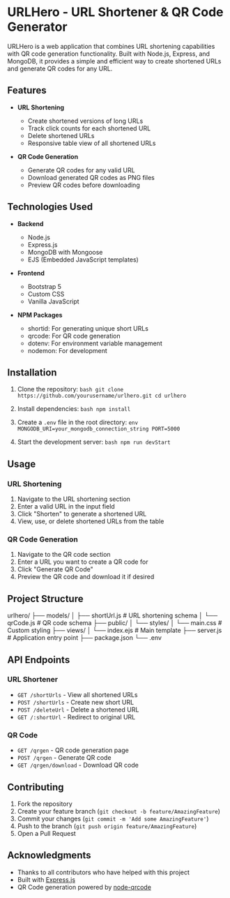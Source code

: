 # URLHero - URL Shortener & QR Code Generator

URLHero is a web application that combines URL shortening capabilities with QR code generation functionality. Built with Node.js, Express, and MongoDB, it provides a simple and efficient way to create shortened URLs and generate QR codes for any URL.

## Features

- **URL Shortening**
  - Create shortened versions of long URLs
  - Track click counts for each shortened URL
  - Delete shortened URLs
  - Responsive table view of all shortened URLs

- **QR Code Generation**
  - Generate QR codes for any valid URL
  - Download generated QR codes as PNG files
  - Preview QR codes before downloading

## Technologies Used

- **Backend**
  - Node.js
  - Express.js
  - MongoDB with Mongoose
  - EJS (Embedded JavaScript templates)

- **Frontend**
  - Bootstrap 5
  - Custom CSS
  - Vanilla JavaScript

- **NPM Packages**
  - shortid: For generating unique short URLs
  - qrcode: For QR code generation
  - dotenv: For environment variable management
  - nodemon: For development

## Installation

1. Clone the repository:   ```bash
   git clone https://github.com/yourusername/urlhero.git
   cd urlhero   ```

2. Install dependencies:   ```bash
   npm install   ```

3. Create a `.env` file in the root directory:   ```env
   MONGODB_URI=your_mongodb_connection_string
   PORT=5000   ```

4. Start the development server:   ```bash
   npm run devStart   ```

## Usage

### URL Shortening
1. Navigate to the URL shortening section
2. Enter a valid URL in the input field
3. Click "Shorten" to generate a shortened URL
4. View, use, or delete shortened URLs from the table

### QR Code Generation
1. Navigate to the QR code section
2. Enter a URL you want to create a QR code for
3. Click "Generate QR Code"
4. Preview the QR code and download it if desired

## Project Structure
urlhero/
├── models/
│ ├── shortUrl.js # URL shortening schema
│ └── qrCode.js # QR code schema
├── public/
│ └── styles/
│ └── main.css # Custom styling
├── views/
│ └── index.ejs # Main template
├── server.js # Application entry point
├── package.json
└── .env

## API Endpoints

### URL Shortener
- `GET /shortUrls` - View all shortened URLs
- `POST /shortUrls` - Create new short URL
- `POST /deleteUrl` - Delete a shortened URL
- `GET /:shortUrl` - Redirect to original URL

### QR Code
- `GET /qrgen` - QR code generation page
- `POST /qrgen` - Generate QR code
- `GET /qrgen/download` - Download QR code

## Contributing

1. Fork the repository
2. Create your feature branch (`git checkout -b feature/AmazingFeature`)
3. Commit your changes (`git commit -m 'Add some AmazingFeature'`)
4. Push to the branch (`git push origin feature/AmazingFeature`)
5. Open a Pull Request


## Acknowledgments

- Thanks to all contributors who have helped with this project
- Built with [Express.js](https://expressjs.com/)
- QR Code generation powered by [node-qrcode](https://github.com/soldair/node-qrcode)
